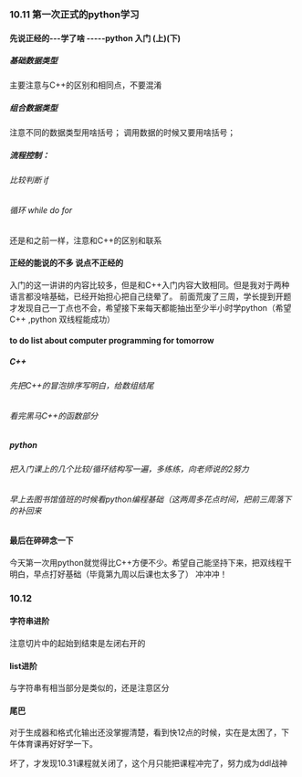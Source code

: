 ### 10.11 第一次正式的python学习

#### 先说正经的---学了啥 -----python 入门 (上)(下)

##### 基础数据类型
主要注意与C++的区别和相同点，不要混淆

##### 组合数据类型
注意不同的数据类型用啥括号；
调用数据的时候又要用啥括号；

##### 流程控制：

###### 比较判断 if

###### 循环  while do        for

还是和之前一样，注意和C++的区别和联系

#### 正经的能说的不多 说点不正经的
入门的这一讲讲的内容比较多，但是和C++入门内容大致相同。但是我对于两种语言都没啥基础，已经开始担心把自己绕晕了。
前面荒废了三周，学长提到开题才发现自己一丁点也不会，希望接下来每天都能抽出至少半小时学python（希望C++ ,python 双线程能成功）

#### to do list about computer programming for tomorrow

#####  C++
###### 先把C++的冒泡排序写明白，给数组结尾
###### 看完黑马C++的函数部分

#####  python
###### 把入门课上的几个比较/循环结构写一遍，多练练，向老师说的2努力
###### 早上去图书馆值班的时候看python编程基础（这两周多花点时间，把前三周落下的补回来


#### 最后在碎碎念一下
今天第一次用python就觉得比C++方便不少。希望自己能坚持下来，把双线程干明白，早点打好基础（毕竟第九周以后课也太多了）
冲冲冲！


### 10.12
#### 字符串进阶
注意切片中的起始到结束是左闭右开的
#### list进阶
与字符串有相当部分是类似的，还是注意区分


#### 尾巴
对于生成器和格式化输出还没掌握清楚，看到快12点的时候，实在是太困了，下午体育课再好好学一下。



坏了，才发现10.31课程就关闭了，这个月只能把课程冲完了，努力成为ddl战神


